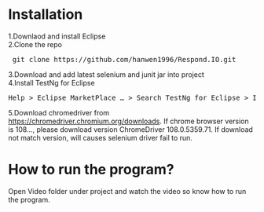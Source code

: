 # Installation
1.Downlaod and install Eclipse <br />
2.Clone the repo <br />
<pre> git clone https://github.com/hanwen1996/Respond.IO.git </pre>
3.Download and add latest selenium and junit jar into project <br />
4.Install TestNg for Eclipse 
<pre>Help > Eclipse MarketPlace … > Search TestNg for Eclipse > Install TestNg for Eclipse > Complete installation for TestNg for Eclipse</pre>
5.Download chromedriver from https://chromedriver.chromium.org/downloads. If chrome browser version is 108…, please download version ChromeDriver 108.0.5359.71. If download not match version, will causes selenium driver fail to run. <br />

# How to run the program?
Open Video folder under project and watch the video so know how to run the program.

